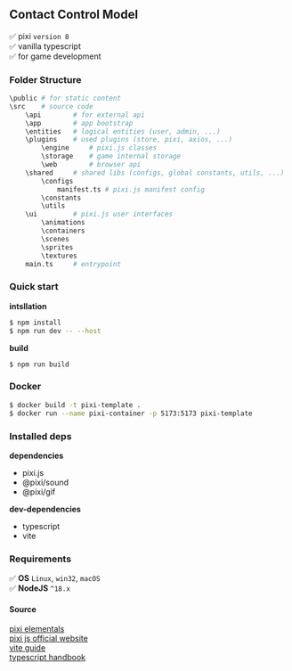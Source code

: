 ## Contact Control Model

:white_check_mark: pixi `version 8` \
:white_check_mark: vanilla typescript \
:white_check_mark: for game development

### Folder Structure

```sh
\public # for static content
\src    # source code
    \api        # for external api
    \app        # app bootstrap
    \entities   # logical entities (user, admin, ...)
    \plugins    # used plugins (store, pixi, axios, ...)
        \engine     # pixi.js classes
        \storage    # game internal storage
        \web        # browser api
    \shared     # shared libs (configs, global constants, utils, ...)
        \configs
            manifest.ts # pixi.js manifest config
        \constants
        \utils
    \ui         # pixi.js user interfaces
        \animations
        \containers
        \scenes
        \sprites
        \textures
    main.ts     # entrypoint
```

### Quick start

**intsllation**

```bash
$ npm install
$ npm run dev -- --host
```

**build**

```
$ npm run build
```

### Docker

```bash
$ docker build -t pixi-template .
$ docker run --name pixi-container -p 5173:5173 pixi-template
```

### Installed deps

**dependencies**

- pixi.js
- @pixi/sound
- @pixi/gif

**dev-dependencies**

- typescript
- vite

### Requirements

:white_check_mark: **OS** `Linux`, `win32`, `macOS` \
:white_check_mark: **NodeJS** `^18.x`

#### Source

[pixi elementals](https://www.pixijselementals.com/#before-we-even-start) \
[pixi js official website](https://pixijs.com/) \
[vite guide](https://vitejs.dev/guide/) \
[typescript handbook](https://www.typescriptlang.org/docs/handbook/intro.html)
